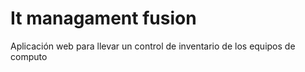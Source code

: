 # It managament fusion

Aplicación web para llevar un control de inventario de los equipos de computo
